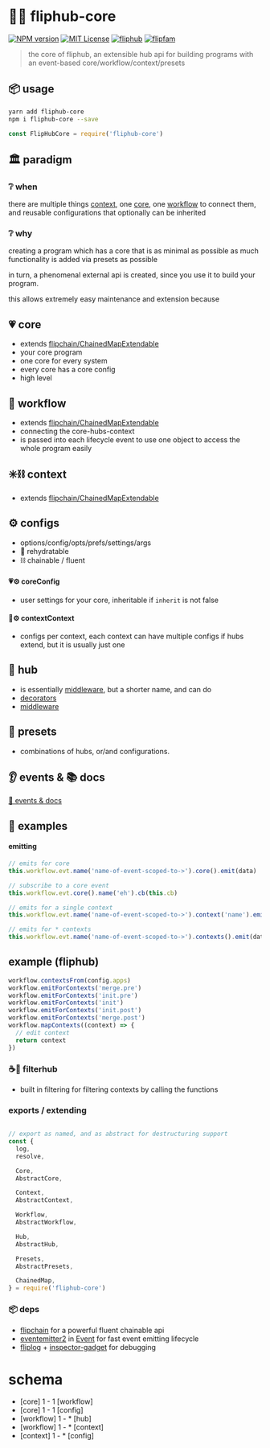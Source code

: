 # 💠💗 fliphub-core

[![NPM version][fliphub-core-npm-image]][fliphub-core-npm-url]
[![MIT License][license-image]][license-url]
[![fliphub][gitter-badge]][gitter-url]
[![flipfam][flipfam-image]][flipfam-url]

[fliphub-core-npm-image]: https://img.shields.io/npm/v/fliphub-core.svg
[fliphub-core-npm-url]: https://npmjs.org/package/fliphub-core
[license-image]: http://img.shields.io/badge/license-MIT-blue.svg?style=flat
[license-url]: https://spdx.org/licenses/MIT
[gitter-badge]: https://img.shields.io/gitter/room/fliphub/green.svg
[gitter-url]: https://gitter.im/fliphub/Lobby
[flipfam-image]: https://img.shields.io/badge/%F0%9F%8F%97%20%F0%9F%92%A0-flipfam-9659F7.svg
[flipfam-url]: https://www.npmjs.com/package/flipfam

> the core of fliphub, an extensible hub api for building programs with an event-based core/workflow/context/presets

## 📦 usage
```bash
yarn add fliphub-core
npm i fliphub-core --save
```

```js
const FlipHubCore = require('fliphub-core')
```


## 🏛️ paradigm

### ❔ when

there are multiple things [context](#context), one [core](#core), one [workflow](#workflow) to connect them, and reusable configurations that optionally can be inherited

### ❔ why

creating a program which has a core that is as minimal as possible
as much functionality is added via presets as possible

in turn, a phenomenal external api is created, since you use it to build your program.

this allows extremely easy maintenance and extension because





## 💗 core
- extends [flipchain/ChainedMapExtendable](https://www.npmjs.com/package/flipchain)
- your core program
- one core for every system
- every core has a core config
- high level





## 💮 workflow
- extends [flipchain/ChainedMapExtendable](https://www.npmjs.com/package/flipchain)
- connecting the core-hubs-context
- is passed into each lifecycle event to use one object to access the whole program easily




## ✳️⛓ context
- extends [flipchain/ChainedMapExtendable](https://www.npmjs.com/package/flipchain)


## ⚙ configs
- options/config/opts/prefs/settings/args
- 🍉 rehydratable
- ⛓ chainable / fluent

#### 💗⚙ coreConfig
- user settings for your core, inheritable if `inherit` is not false

#### 💮⚙ contextContext
- configs per context, each context can have multiple configs if hubs extend, but it is usually just one


## 💠 hub

- is essentially [middleware][middleware-pattern], but a shorter name, and can do
- [decorators][decorator-pattern]
- [middleware][middleware-pattern]

[middleware-pattern]: https://en.wikipedia.org/wiki/Interceptor_pattern
[decorator-pattern]: https://sourcemaking.com/design_patterns/decorator




## 🍰 presets
- combinations of hubs, or/and configurations.


## 👂 events & 📚 docs
[🔗 events & docs](https://github.com/fliphub/fliphub/blob/refactor2/modules/fliphub-core/readme-docs.md)





## 📘 examples


#### emitting
```js
// emits for core
this.workflow.evt.name('name-of-event-scoped-to->').core().emit(data)

// subscribe to a core event
this.workflow.evt.core().name('eh').cb(this.cb)

// emits for a single context
this.workflow.evt.name('name-of-event-scoped-to->').context('name').emit(data)

// emits for * contexts
this.workflow.evt.name('name-of-event-scoped-to->').contexts().emit(data)
```


## example (fliphub)
```js
workflow.contextsFrom(config.apps)
workflow.emitForContexts('merge.pre')
workflow.emitForContexts('init.pre')
workflow.emitForContexts('init')
workflow.emitForContexts('init.post')
workflow.emitForContexts('merge.post')
workflow.mapContexts((context) => {
  // edit context
  return context
})
```



### ☕💠 filterhub
- built in filtering for filtering contexts by calling the functions



### exports / extending

```js

// export as named, and as abstract for destructuring support
const {
  log,
  resolve,

  Core,
  AbstractCore,

  Context,
  AbstractContext,

  Workflow,
  AbstractWorkflow,

  Hub,
  AbstractHub,

  Presets,
  AbstractPresets,

  ChainedMap,
} = require('fliphub-core')
```







### 📦 deps
- [flipchain][deps-flipchain] for a powerful fluent chainable api
- [eventemitter2][deps-eventemitter2] in [Event][src-core-event] for fast event emitting lifecycle
- [fliplog][deps-fliplog] + [inspector-gadget][deps-inspector-gadget] for debugging

<!--
remap-by
arr-to-obj
deepmerge
deep-replace
lodash.camelcase
izz
lodash.forown
-->

# schema
- [core] 1 - 1 [workflow]
- [core] 1 - 1 [config]
- [workflow] 1 - * [hub]
- [workflow] 1 - * [context]
- [context] 1 - * [config]



[src-core-event]: https://github.com/fliphub/fliphub/blob/refactor2/modules/fliphub-core/Events.js
[deps-eventemitter2]: https://github.com/asyncly/EventEmitter2
[deps-flipchain]: https://www.npmjs.com/package/flipchain
[deps-fliplog]: https://www.npmjs.com/package/fliplog
[deps-inspector-gadget]: https://www.npmjs.com/package/inspector-gadget
